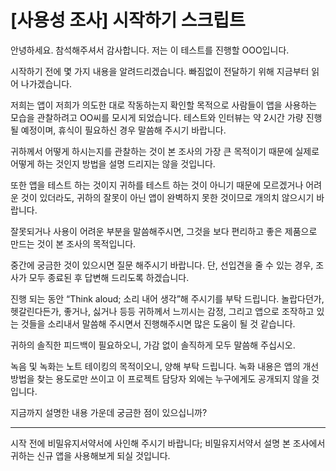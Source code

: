 # [사용성 조사] 시작하기 스크립트

안녕하세요. 참석해주셔서 감사합니다. 저는 이 테스트를 진행할 OOO입니다.

시작하기 전에 몇 가지 내용을 알려드리겠습니다. 빠짐없이 전달하기 위해 지금부터 읽어 나가겠습니다.

저희는 앱이 저희가 의도한 대로 작동하는지 확인할 목적으로 사람들이 앱을 사용하는 모습을 관찰하려고 OO씨를 모시게 되었습니다. 테스트와 인터뷰는 약 2시간 가량 진행될 예정이며, 휴식이 필요하신 경우 말씀해 주시기 바랍니다.

귀하께서 어떻게 하시는지를 관찰하는 것이 본 조사의 가장 큰 목적이기 때문에 실제로 어떻게 하는 것인지 방법을 설명 드리지는 않을 것입니다. 

또한 앱을 테스트 하는 것이지 귀하를 테스트 하는 것이 아니기 때문에 모르겠거나 어려운 것이 있더라도, 귀하의 잘못이 아닌 앱이 완벽하지 못한 것이므로 개의치 않으시기 바랍니다. 

잘못되거나 사용이 어려운 부분을 말씀해주시면, 그것을 보다 편리하고 좋은 제품으로 만드는 것이 본 조사의 목적입니다.

중간에 궁금한 것이 있으시면 질문 해주시기 바랍니다. 단, 선입견을 줄 수 있는 경우, 조사가 모두 종료된 후 답변해 드리도록 하겠습니다.

진행 되는 동안 “Think aloud; 소리 내어 생각”해 주시기를 부탁 드립니다. 놀랍다던가, 헷갈린다든가, 좋거나, 싫거나 등등 귀하께서 느끼시는 감정, 그리고 앱으로 조작하고 있는 것들을 소리내서 말씀해 주시면서 진행해주시면 많은 도움이 될 것 같습니다.

귀하의 솔직한 피드백이 필요하오니, 가감 없이 솔직하게 모두 말씀해 주십시오.

녹음 및 녹화는 노트 테이킹의 목적이오니, 양해 부탁 드립니다.
녹화 내용은 앱의 개선 방법을 찾는 용도로만 쓰이고 이 프로젝트 담당자 외에는 누구에게도 공개되지 않을 것입니다.

지금까지 설명한 내용 가운데 궁금한 점이 있으십니까?

- - -
시작 전에 비밀유지서약서에 사인해 주시기 바랍니다; 비밀유지서약서 설명
본 조사에서 귀하는 신규 앱을 사용해보게 되실 것입니다. 

